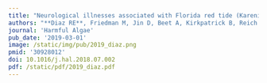 ```yaml
---
title: "Neurological illnesses associated with Florida red tide (Karenia brevis) blooms."
authors: "**Diaz RE**, Friedman M, Jin D, Beet A, Kirkpatrick B, Reich A, Kirkpatrick G, Ullmann SG, Fleming L, Hoagland P."
journal: 'Harmful Algae'
pub_date: '2019-03-01'
image: /static/img/pub/2019_diaz.png
pmid: '30928012'
doi: 10.1016/j.hal.2018.07.002
pdf: /static/pdf/2019_diaz.pdf
---
```

